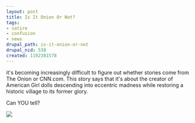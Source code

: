 ```yaml
--- 
layout: post
title: Is It Onion Or Not?
tags: 
- satire
- confusion
- news
drupal_path: is-it-onion-or-not
drupal_nid: 538
created: 1192381578
---
```

it's becoming increasingly difficult to figure out whether stories come from The Onion or CNN.com. This story says that it's about the creator of American Girl dolls descending into eccentric madness while restoring a historic village to its former glory.

Can YOU tell?

<a href="http://www.cnn.com/2007/LIVING/wayoflife/10/14/aurora.makeover.ap/index.html" alt="Is it Onion or not?" title="Is it Onion or not?"><img src="/files/doll-story.jpg"></a>
